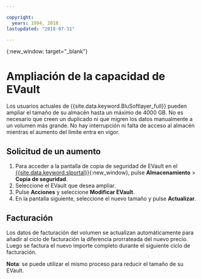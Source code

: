 ```yaml
---

copyright:
  years: 1994, 2018
lastupdated: "2018-07-31"

---
```

{:new_window: target="_blank"}


# Ampliación de la capacidad de EVault

Los usuarios actuales de {{site.data.keyword.BluSoftlayer_full}} pueden ampliar el tamaño de su almacén hasta un máximo de 4000 GB. No es necesario que creen un duplicado ni que migren los datos manualmente a un volumen más grande. No hay interrupción ni falta de acceso al almacén mientras el aumento del límite entra en vigor.

## Solicitud de un aumento

1. Para acceder a la pantalla de copia de seguridad de EVault en el [{{site.data.keyword.slportal}}](https://control.softlayer.com/){:new_window}, pulse **Almacenamiento** > **Copia de seguridad**.
2. Seleccione el EVault que desea ampliar.
3. Pulse **Acciones** y seleccione **Modificar EVault**.
4. En la pantalla siguiente, seleccione el nuevo tamaño y pulse **Actualizar**.

## Facturación

Los datos de facturación del volumen se actualizan automáticamente para añadir al ciclo de facturación la diferencia prorrateada del nuevo precio. Luego se factura el nuevo importe completo durante el siguiente ciclo de facturación.

**Nota**: se puede utilizar el mismo proceso para reducir el tamaño de su EVault.
